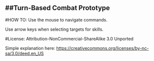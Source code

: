 ##Turn-Based Combat Prototype
---------------------------

#HOW TO:
Use the mouse to navigate commands.

Use arrow keys when selecting targets for skills.


#License:
Attribution-NonCommercial-ShareAlike 3.0 Unported

Simple explanation here:
https://creativecommons.org/licenses/by-nc-sa/3.0/deed.en_US